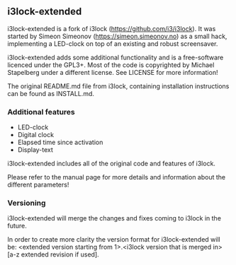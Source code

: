 ## i3lock-extended

i3lock-extended is a fork of i3lock (https://github.com/i3/i3lock).
It was started by Simeon Simeonov (https://simeon.simeonov.no) as a small hack, 
implementing a LED-clock on top of an existing and robust screensaver.

i3lock-extended adds some additional functionality and is a free-software
licenced under the GPL3+. Most of the code is copyrighted by Michael Stapelberg
under a different license. See LICENSE for more information\!

The original README.md file from i3lock, containing installation instructions
can be found as INSTALL.md.


### Additional features

- LED-clock
- Digital clock
- Elapsed time since activation
- Display-text

i3lock-extended includes all of the original code and features of i3lock.

Please refer to the manual page for more details and information about the different parameters\!


### Versioning

i3lock-extended will merge the changes and fixes coming to i3lock in the
future.

In order to create more clarity the version format for i3lock-extended will be:
\<extended version starting from 1>.\<i3lock version that is merged in\>[a-z
extended revision if used].
